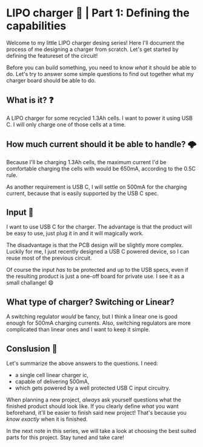 # LIPO charger 🔋 | Part 1: Defining the capabilities
Welcome to my little LIPO charger desing series! Here I'll document the process
of me designing a charger from scratch. Let's get started by defining the 
featureset of the circuit!

Before you can build something, you need to know *what* it should be able to do.
Let's try to answer some simple questions to find out together what my charger 
board should be able to do.

## What is it? ❓
A LIPO charger for some recycled 1.3Ah cells. I want to power it using USB C.
I will only charge one of those cells at a time.

## How much current should it be able to handle? 🌩️
Because I'll be charging 1.3Ah cells, the maximum current I'd be comfortable 
charging the cells with would be 650mA, according to the 0.5C rule.

As another requirement is USB C, I will settle on 500mA for the charging current,
because that is easily supported by the USB C spec.

## Input 🔌
I want to use USB C for the charger. The advantage is that the product will be 
easy to use, just plug it in and it will magically work.

The disadvantage is that the PCB design will be slightly more complex. Luckily
for me, I just recently designed a USB C powered device, so I can reuse most of 
the previous circuit.

Of course the input *has* to be protected and up to the USB specs, even if the
resulting product is just a one-off board for private use. I see it as a small
challange! 😄

## What type of charger? Switching or Linear?
A switching regulator *would* be fancy, but I think a linear one is good enough 
for 500mA charging currents. Also, switching regulators are more complicated than
linear ones and I want to keep it simple.

## Conslusion 🏁
Let's summarize the above answers to the questions. I need:
 - a single cell linear charger ic,
 - capable of delivering 500mA,
 - which gets powered by a well protected USB C input circuitry.

When planning a new project, *always* ask yourself questions what the finished 
product should look like. If you clearly define *what* you want beforehand,
it'll be easier to finish said new project! That's because you *know exactly*
when it is finished.

In the next note in this series, we will take a look at choosing the best suited
parts for this project. Stay tuned and take care!
